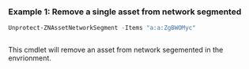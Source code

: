 ### Example 1: Remove a single asset from network segmented
```powershell
Unprotect-ZNAssetNetworkSegment -Items "a:a:ZgBWOMyc"
```

```output

```

This cmdlet will remove an asset from network segemented in the envrionment.
